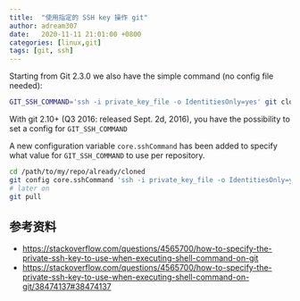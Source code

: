 ```yaml
---
title:  "使用指定的 SSH key 操作 git"
author: adream307
date:   2020-11-11 21:01:00 +0800
categories: [linux,git]
tags: [git, ssh]
---
```

Starting from Git 2.3.0 we also have the simple command (no config file needed):

```bash
GIT_SSH_COMMAND='ssh -i private_key_file -o IdentitiesOnly=yes' git clone user@host:repo.git
```



With git 2.10+ (Q3 2016: released Sept. 2d, 2016), you have the possibility to set a config for `GIT_SSH_COMMAND`


A new configuration variable `core.sshCommand` has been added to specify what value for `GIT_SSH_COMMAND` to use per repository.

```bash
cd /path/to/my/repo/already/cloned
git config core.sshCommand 'ssh -i private_key_file -o IdentitiesOnly=yes' 
# later on
git pull
```

## 参考资料
- <https://stackoverflow.com/questions/4565700/how-to-specify-the-private-ssh-key-to-use-when-executing-shell-command-on-git>
- <https://stackoverflow.com/questions/4565700/how-to-specify-the-private-ssh-key-to-use-when-executing-shell-command-on-git/38474137#38474137>